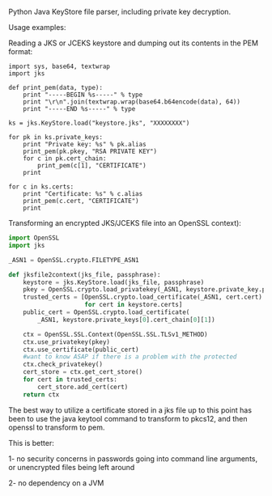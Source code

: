 Python Java KeyStore file parser, including private key decryption.

Usage examples:

Reading a JKS or JCEKS keystore and dumping out its contents in the PEM format:
```
import sys, base64, textwrap
import jks

def print_pem(data, type):
    print "-----BEGIN %s-----" % type
    print "\r\n".join(textwrap.wrap(base64.b64encode(data), 64))
    print "-----END %s-----" % type

ks = jks.KeyStore.load("keystore.jks", "XXXXXXXX")

for pk in ks.private_keys:
    print "Private key: %s" % pk.alias
    print_pem(pk.pkey, "RSA PRIVATE KEY")
    for c in pk.cert_chain:
        print_pem(c[1], "CERTIFICATE")
    print

for c in ks.certs:
    print "Certificate: %s" % c.alias
    print_pem(c.cert, "CERTIFICATE")
    print
```


Transforming an encrypted JKS/JCEKS file into an OpenSSL context):
```python
import OpenSSL
import jks

_ASN1 = OpenSSL.crypto.FILETYPE_ASN1

def jksfile2context(jks_file, passphrase):
    keystore = jks.KeyStore.load(jks_file, passphrase)
    pkey = OpenSSL.crypto.load_privatekey(_ASN1, keystore.private_key.pkey)
    trusted_certs = [OpenSSL.crypto.load_certificate(_ASN1, cert.cert)
                     for cert in keystore.certs]
    public_cert = OpenSSL.crypto.load_certificate(
        _ASN1, keystore.private_keys[0].cert_chain[0][1])

    ctx = OpenSSL.SSL.Context(OpenSSL.SSL.TLSv1_METHOD)
    ctx.use_privatekey(pkey)
    ctx.use_certificate(public_cert)
    #want to know ASAP if there is a problem with the protected
    ctx.check_privatekey()
    cert_store = ctx.get_cert_store()
    for cert in trusted_certs:
        cert_store.add_cert(cert)
    return ctx

```

The best way to utilize a certificate stored in a jks file up to this point has been
to use the java keytool command to transform to pkcs12, and then openssl to transform to pem.

This is better:

1-  no security concerns in passwords going into command line arguments, or unencrypted files being left around

2-  no dependency on a JVM

